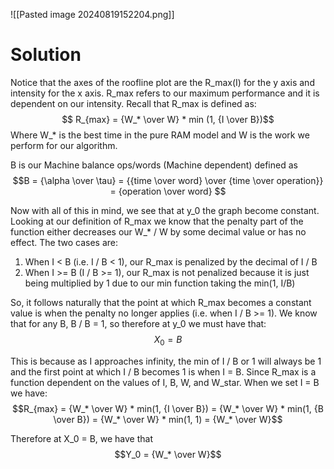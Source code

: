 ![[Pasted image 20240819152204.png]]
# Solution
Notice that the axes of the roofline plot are the R_max(I) for the y axis and intensity for the x axis. R_max refers to our maximum performance and it is dependent on our intensity. Recall that R_max is defined as: $$
R_{max} = {W_* \over W} * min (1, {I \over B})$$
Where W_* is the best time in the pure RAM model and W is the work we perform for our algorithm.

B is our Machine balance ops/words (Machine dependent) defined as$$B = {\alpha \over \tau} = {{time \over word} \over {time \over operation}} = {operation \over word} $$

Now with all of this in mind, we see that at y_0 the graph become constant. Looking at our definition of R_max we know that the penalty part of the function either decreases our W_* / W by some decimal value or has no effect. The two cases are:
1. When I < B (i.e. I / B < 1), our R_max is penalized by the decimal of I / B
2. When I >= B (I / B >= 1), our R_max is not penalized because it is just being multiplied by 1 due to our min function taking the min(1, I/B)

So, it follows naturally that the point at which R_max becomes a constant value is when the penalty no longer applies (i.e. when I / B >= 1). We know that for any B, B / B = 1, so therefore at y_0 we must have that:
$$X_0 = B$$

This is because as I approaches infinity, the min of I / B or 1 will always be 1 and the first point at which I / B becomes 1 is when I = B.
Since R_max is a function dependent on the values of I, B, W, and W_star. When we set I = B we have:
$$R_{max} = {W_* \over W} * min(1, {I \over B}) = {W_* \over W} * min(1, {B \over B}) = {W_* \over W} * min(1, 1) = {W_* \over W}$$

Therefore at X_0 = B, we have that $$Y_0 = {W_* \over W}$$